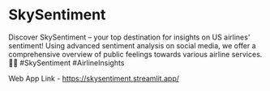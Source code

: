 # SkySentiment
Discover SkySentiment – your top destination for insights on US airlines' sentiment! Using advanced sentiment analysis on social media, we offer a comprehensive overview of public feelings towards various airline services. 🛫✨ #SkySentiment #AirlineInsights

Web App Link - https://skysentiment.streamlit.app/
